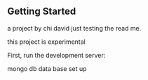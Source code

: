 

## Getting Started
<!-- my next app -->
a project by chi david
just testing the read me.

this project is experimental

First, run the development server:


mongo db data base set up